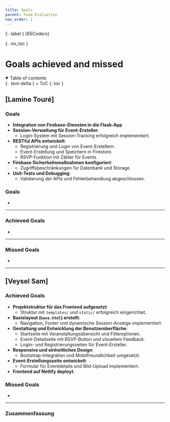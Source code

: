 ```yaml
---
title: Goals
parent: Team Evaluation
nav_order: 1
---
```


{: .label }
[65Coders]

{: .no_toc }
# Goals achieved and missed

<details open markdown="block">
{: .text-delta }
<summary>Table of contents</summary>
+ ToC
{: toc }
</details>

## [Lamine Touré]

### **Goals**
- **Integration von Firebase-Diensten in die Flask-App**   
- **Session-Verwaltung für Event-Ersteller**:
  - Login-System mit Session-Tracking erfolgreich implementiert. 
- **RESTful APIs entwickelt**:
  - Registrierung und Login von Event-Erstellern. 
  - Event-Erstellung und Speichern in Firestore. 
  - RSVP-Funktion mit Zähler für Events. 
- **Firebase Sicherheitsmaßnahmen konfiguriert**:
  - Zugriffsbeschränkungen für Datenbank und Storage.  
- **Unit-Tests und Debugging**:
  - Validierung der APIs und Fehlerbehandlung abgeschlossen.  

### **Goals**
-

---

### **Achieved Goals**
-
---

### **Missed Goals**
-

---

## [Veysel Sam]

### **Achieved Goals**
- **Projektstruktur für das Frontend aufgesetzt**:  
  - Struktur mit `templates/` und `static/` erfolgreich eingerichtet. 
- **Basislayout (`base.html`) erstellt**:
  - Navigation, Footer und dynamische Session-Anzeige implementiert. 
- **Gestaltung und Entwicklung der Benutzeroberfläche**:
  - Startseite mit Veranstaltungsübersicht und Filteroptionen. 
  - Event-Detailseite mit RSVP-Button und visuellem Feedback. 
  - Login- und Registrierungsseiten für Event-Ersteller.  
- **Responsive und einheitliches Design**:
  - Bootstrap-Integration und Mobilfreundlichkeit umgesetzt. 
- **Event-Erstellungsseite entwickelt**:
  - Formular für Eventdetails und Bild-Upload implementiert.   
- **Frontend auf Netlify deployt**. 

### **Missed Goals**
-

---

### **Zusammenfassung** 

